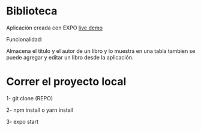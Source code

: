 ﻿# Biblioteca

Aplicación creada con EXPO
[live demo](https://expo.io/@kronno/books)

Funcionalidad:

Almacena el titulo y el autor de un libro y lo muestra en una tabla
tambien se puede agregar y editar un libro desde la aplicación.

# Correr el proyecto local

1- git clone (REPO)

2- npm install o yarn install

3- expo start
